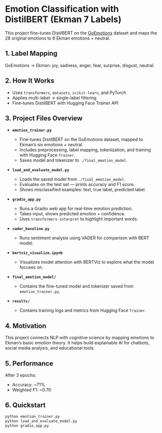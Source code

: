 # Emotion Classification with DistilBERT (Ekman 7 Labels)

This project fine-tunes DistilBERT on the [GoEmotions](https://huggingface.co/datasets/go_emotions) dataset and maps the 28 original emotions to 6 Ekman emotions + neutral.


## 1. Label Mapping

GoEmotions → Ekman: joy, sadness, anger, fear, surprise, disgust, neutral.

## 2. How It Works

- Uses `transformers`, `datasets`, `scikit-learn`, and PyTorch
- Applies multi-label → single-label filtering
- Fine-tunes DistilBERT with Hugging Face Trainer API

## 3. Project Files Overview

- **`emotion_trainer.py`**  
  - Fine-tunes DistilBERT on the GoEmotions dataset, mapped to Ekman’s six emotions + neutral.  
  - Includes preprocessing, label mapping, tokenization, and training with Hugging Face `Trainer`.  
  - Saves model and tokenizer to `./final_emotion_model`.

- **`load_and_evaluate_model.py`**  
  - Loads the saved model from `./final_emotion_model`.  
  - Evaluates on the test set — prints accuracy and F1 score.  
  - Shows misclassified examples: text, true label, predicted label.

- **`gradio_app.py`**  
  - Runs a Gradio web app for real-time emotion prediction.  
  - Takes input, shows predicted emotion + confidence.  
  - Uses `transformers-interpret` to highlight important words.

- **`vader_baseline.py`**  
  - Runs sentiment analysis using VADER for comparison with BERT model.

- **`bertviz_visualize.ipynb`**  
  - Visualizes model attention with BERTViz to explore what the model focuses on.

- **`final_emotion_model/`**  
  - Contains the fine-tuned model and tokenizer saved from `emotion_trainer.py`.

- **`results/`**  
  - Contains training logs and metrics from Hugging Face `Trainer`.

## 4. Motivation

This project connects NLP with cognitive science by mapping emotions to Ekman’s basic emotion theory. It helps build explainable AI for chatbots, social media analysis, and educational tools.
## 5. Performance

After 3 epochs:

- Accuracy: ~71%
- Weighted F1: ~0.70

## 6. Quickstart

```bash
python emotion_trainer.py
python load_and_evaluate_model.py
python gradio_app.py